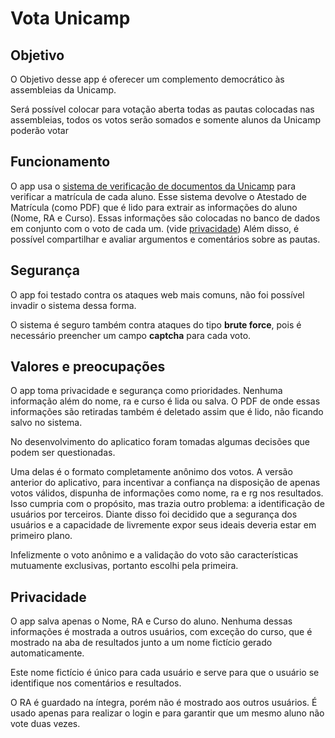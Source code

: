 Vota Unicamp
============

Objetivo
--------
O Objetivo desse app é oferecer um complemento democrático às assembleias da Unicamp.

Será possível colocar para votação aberta todas as pautas colocadas nas assembleias, todos os votos serão somados e somente alunos da Unicamp poderão votar

Funcionamento
-------------
O app usa o [sistema de verificação de documentos da Unicamp][1] para verificar a matrícula de cada aluno. Esse sistema devolve o Atestado de Matrícula (como PDF) que é lido para extrair as informações do aluno (Nome, RA e Curso). Essas informações são colocadas no banco de dados em conjunto com o voto de cada um. (vide [privacidade](#privacy))
Além disso, é possível compartilhar e avaliar argumentos e comentários sobre as pautas.

Segurança
---------
O app foi testado contra os ataques web mais comuns, não foi possível invadir o sistema dessa forma.

O sistema é seguro também contra ataques do tipo __brute force__, pois é necessário preencher um campo __captcha__ para cada voto.

Valores e preocupações
----------------------

O app toma privacidade e segurança como prioridades. Nenhuma informação além do nome, ra e curso é lida ou salva. O PDF de onde essas informações são retiradas também é deletado assim que é lido, não ficando salvo no sistema.

No desenvolvimento do aplicatico foram tomadas algumas decisões que podem ser questionadas.

Uma delas é o formato completamente anônimo dos votos. A versão anterior do aplicativo, para incentivar a confiança na disposição de apenas votos válidos, dispunha de informações como nome, ra e rg nos resultados. Isso cumpria com o propósito, mas trazia outro problema: a identificação de usuários por terceiros. Diante disso foi decidido que a segurança dos usuários e a capacidade de livremente expor seus ideais deveria estar em primeiro plano.

Infelizmente o voto anônimo e a validação do voto são características mutuamente exclusivas, portanto escolhi pela primeira.

## <a name="privacy"></a> Privacidade

O app salva apenas o Nome, RA e Curso do aluno. Nenhuma dessas informações é mostrada a outros usuários, com exceção do curso, que é mostrado na aba de resultados junto a um nome fictício gerado automaticamente.

Este nome fictício é único para cada usuário e serve para que o usuário se identifique nos comentários e resultados.

O RA é guardado na íntegra, porém não é mostrado aos outros usuários. É usado apenas para realizar o login e para garantir que um mesmo aluno não vote duas vezes.

[1]: https://www.daconline.unicamp.br/ActionConsultaDiploma.asp
